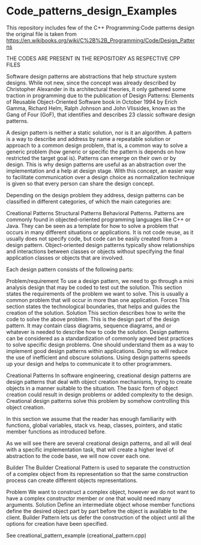 # Code_patterns_design_Examples
This repository includes few of the C++ Programming:Code patterns design
the original file is taken from https://en.wikibooks.org/wiki/C%2B%2B_Programming/Code/Design_Patterns

THE CODES ARE PRESENT IN THE REPOSITORY AS RESPECTIVE CPP FILES


Software design patterns are abstractions that help structure system designs. While not new, since the concept was already described by Christopher Alexander in its architectural theories, it only gathered some traction in programming due to the publication of Design Patterns: Elements of Reusable Object-Oriented Software book in October 1994 by Erich Gamma, Richard Helm, Ralph Johnson and John Vlissides, known as the Gang of Four (GoF), that identifies and describes 23 classic software design patterns.

A design pattern is neither a static solution, nor is it an algorithm. A pattern is a way to describe and address by name a repeatable solution or approach to a common design problem, that is, a common way to solve a generic problem (how generic or specific the pattern is depends on how restricted the target goal is). Patterns can emerge on their own or by design. This is why design patterns are useful as an abstraction over the implementation and a help at design stage. With this concept, an easier way to facilitate communication over a design choice as normalization technique is given so that every person can share the design concept.

Depending on the design problem they address, design patterns can be classified in different categories, of which the main categories are:

Creational Patterns
Structural Patterns
Behavioral Patterns.
Patterns are commonly found in objected-oriented programming languages like C++ or Java. They can be seen as a template for how to solve a problem that occurs in many different situations or applications. It is not code reuse, as it usually does not specify code, but code can be easily created from a design pattern. Object-oriented design patterns typically show relationships and interactions between classes or objects without specifying the final application classes or objects that are involved.

Each design pattern consists of the following parts:

Problem/requirement
To use a design pattern, we need to go through a mini analysis design that may be coded to test out the solution. This section states the requirements of the problem we want to solve. This is usually a common problem that will occur in more than one application.
Forces
This section states the technological boundaries, that helps and guides the creation of the solution.
Solution
This section describes how to write the code to solve the above problem. This is the design part of the design pattern. It may contain class diagrams, sequence diagrams, and or whatever is needed to describe how to code the solution.
Design patterns can be considered as a standardization of commonly agreed best practices to solve specific design problems. One should understand them as a way to implement good design patterns within applications. Doing so will reduce the use of inefficient and obscure solutions. Using design patterns speeds up your design and helps to communicate it to other programmers.

Creational Patterns
In software engineering, creational design patterns are design patterns that deal with object creation mechanisms, trying to create objects in a manner suitable to the situation. The basic form of object creation could result in design problems or added complexity to the design. Creational design patterns solve this problem by somehow controlling this object creation.

In this section we assume that the reader has enough familiarity with functions, global variables, stack vs. heap, classes, pointers, and static member functions as introduced before.

As we will see there are several creational design patterns, and all will deal with a specific implementation task, that will create a higher level of abstraction to the code base, we will now cover each one.

Builder
The Builder Creational Pattern is used to separate the construction of a complex object from its representation so that the same construction process can create different objects representations.

Problem
We want to construct a complex object, however we do not want to have a complex constructor member or one that would need many arguments.
Solution
Define an intermediate object whose member functions define the desired object part by part before the object is available to the client. Builder Pattern lets us defer the construction of the object until all the options for creation have been specified.


See creational_pattern_example (creational_pattern.cpp)
